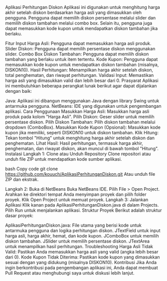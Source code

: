 Aplikasi Perhitungan Diskon
Aplikasi ini digunakan untuk menghitung harga akhir setelah diskon berdasarkan harga asli yang dimasukkan oleh pengguna. Pengguna dapat memilih diskon persentase melalui slider dan memilih diskon tambahan melalui combo box. Selain itu, pengguna juga dapat memasukkan kode kupon untuk mendapatkan diskon tambahan jika berlaku.

Fitur
Input Harga Asli: Pengguna dapat memasukkan harga asli produk.
Slider Diskon: Pengguna dapat memilih persentase diskon menggunakan slider.
Combo Box Diskon Tambahan: Pengguna dapat memilih diskon tambahan yang berlaku untuk item tertentu.
Kode Kupon: Pengguna dapat memasukkan kode kupon untuk mendapatkan diskon tambahan (misalnya, DISKON10).
Hasil Perhitungan: Menampilkan harga akhir setelah diskon, total penghematan, dan riwayat perhitungan.
Validasi Input: Memastikan harga asli yang dimasukkan valid dan lebih besar dari 0.
Prasyarat
Aplikasi ini membutuhkan beberapa perangkat lunak berikut agar dapat dijalankan dengan baik:

Java: Aplikasi ini dibangun menggunakan Java dengan library Swing untuk antarmuka pengguna.
NetBeans: IDE yang digunakan untuk pengembangan aplikasi.
Cara Penggunaan
Masukkan Harga Asli: Masukkan harga asli produk pada kolom "Harga Asli".
Pilih Diskon: Geser slider untuk memilih persentase diskon.
Pilih Diskon Tambahan: Pilih diskon tambahan melalui dropdown (ComboBox).
Masukkan Kode Kupon (Opsional): Masukkan kode kupon jika memiliki, seperti DISKON10 untuk diskon tambahan.
Klik Hitung: Tekan tombol "Hitung" untuk menghitung harga akhir setelah diskon dan penghematan.
Lihat Hasil: Hasil perhitungan, termasuk harga akhir, penghematan, dan riwayat diskon, akan muncul di bawah tombol "Hitung".
Instalasi
Langkah 1: Clone atau Unduh Repository
Clone repositori atau unduh file ZIP untuk mendapatkan kode sumber aplikasi.

bash
Copy code
git clone https://github.com/kouuch/AplikasiPerhitunganDiskon.git
Atau unduh file ZIP dan ekstrak.

Langkah 2: Buka di NetBeans
Buka NetBeans IDE.
Pilih File > Open Project.
Arahkan ke direktori tempat Anda menyimpan proyek dan pilih folder proyek.
Klik Open Project untuk memuat proyek.
Langkah 3: Jalankan Aplikasi
Klik kanan pada AplikasiPerhitunganDiskon.java di dalam Projects.
Pilih Run untuk menjalankan aplikasi.
Struktur Proyek
Berikut adalah struktur dasar proyek:

AplikasiPerhitunganDiskon.java: File utama yang berisi kode untuk antarmuka pengguna dan logika perhitungan diskon.
JTextField untuk input harga asli, harga akhir, hemat, dan kode kupon.
JComboBox untuk memilih diskon tambahan.
JSlider untuk memilih persentase diskon.
JTextArea untuk menampilkan hasil perhitungan.
Troubleshooting
Harga Asli Tidak Valid: Pastikan Anda memasukkan harga asli yang valid (angka lebih besar dari 0).
Kode Kupon Tidak Diterima: Pastikan kode kupon yang dimasukkan sesuai dengan yang didukung (misalnya DISKON10).
Kontribusi
Jika Anda ingin berkontribusi pada pengembangan aplikasi ini, Anda dapat membuat Pull Request atau menghubungi saya untuk diskusi lebih lanjut.
